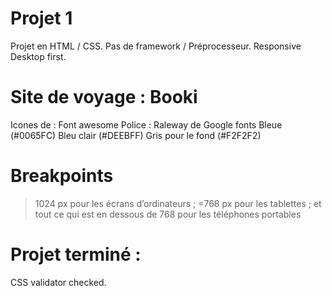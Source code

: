 # Projet 1 

Projet en HTML / CSS.
Pas de framework / Préprocesseur. 
Responsive Desktop first. 

# Site de voyage : Booki 

Icones de : Font awesome
Police : Raleway de Google fonts
Bleue (#0065FC)
Bleu clair (#DEEBFF)
Gris pour le fond (#F2F2F2)


# Breakpoints 

 >1024 px pour les écrans d’ordinateurs ;
 >=768 px pour les tablettes ;
 et tout ce qui est en dessous de 768 pour les téléphones portables

# Projet terminé : 

CSS validator checked. 


